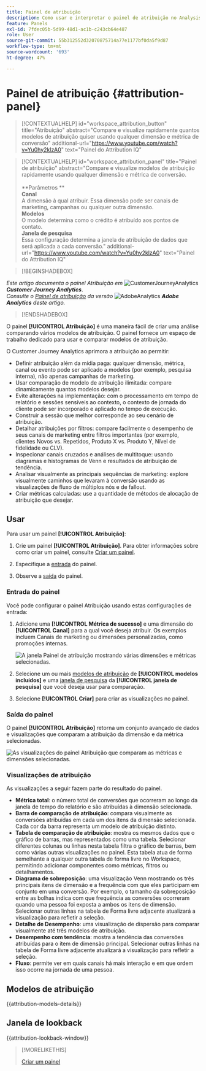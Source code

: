 ```yaml
---
title: Painel de atribuição
description: Como usar e interpretar o painel de atribuição no Analysis Workspace.
feature: Panels
exl-id: 7fdec05b-5d99-48d1-ac1b-c243cb64e487
role: User
source-git-commit: 55b312552d32070875714a77e1177bf0da5f9d87
workflow-type: tm+mt
source-wordcount: '693'
ht-degree: 47%

---
```


# Painel de atribuição {#attribution-panel}

<!-- markdownlint-disable MD034 -->

>[!CONTEXTUALHELP]
>id="workspace_attribution_button"
>title="Atribuição"
>abstract="Compare e visualize rapidamente quantos modelos de atribuição quiser usando qualquer dimensão e métrica de conversão"
>additional-url="https://www.youtube.com/watch?v=Yu0hy2klzA0" text="Painel do Attribution IQ"

>[!CONTEXTUALHELP]
>id="workspace_attribution_panel"
>title="Painel de atribuição"
>abstract="Compare e visualize modelos de atribuição rapidamente usando qualquer dimensão e métrica de conversão.<br/><br/>**Parâmetros **<br/>**Canal**<br/> A dimensão à qual atribuir. Essa dimensão pode ser canais de marketing, campanhas ou qualquer outra dimensão.<br/>**Modelos**<br/> O modelo determina como o crédito é atribuído aos pontos de contato.<br/>**Janela de pesquisa**<br/> Essa configuração determina a janela de atribuição de dados que será aplicada a cada conversão."
>additional-url="https://www.youtube.com/watch?v=Yu0hy2klzA0" text="Painel do Attribution IQ"

<!-- markdownlint-enable MD034 -->

>[!BEGINSHADEBOX]

_Este artigo documenta o painel Atribuição em_ ![CustomerJourneyAnalytics](/help/assets/icons/CustomerJourneyAnalytics.svg) _**Customer Journey Analytics**_.<br/>_Consulte o [Painel de atribuição](https://experienceleague.adobe.com/en/docs/analytics/analyze/analysis-workspace/panels/attribution) da versão_ ![AdobeAnalytics](/help/assets/icons/AdobeAnalytics.svg) _**Adobe Analytics** deste artigo._

>[!ENDSHADEBOX]

O painel **[!UICONTROL Atribuição]** é uma maneira fácil de criar uma análise comparando vários modelos de atribuição. O painel fornece um espaço de trabalho dedicado para usar e comparar modelos de atribuição.

O Customer Journey Analytics aprimora a atribuição ao permitir:

* Definir atribuição além da mídia paga: qualquer dimensão, métrica, canal ou evento pode ser aplicado a modelos (por exemplo, pesquisa interna), não apenas campanhas de marketing.
* Usar comparação de modelo de atribuição ilimitada: compare dinamicamente quantos modelos desejar.
* Evite alterações na implementação: com o processamento em tempo de relatório e sessões sensíveis ao contexto, o contexto de jornada do cliente pode ser incorporado e aplicado no tempo de execução.
* Construir a sessão que melhor corresponde ao seu cenário de atribuição.
* Detalhar atribuições por filtros: compare facilmente o desempenho de seus canais de marketing entre filtros importantes (por exemplo, clientes Novos vs. Repetidos, Produto X vs. Produto Y, Nível de fidelidade ou CLV).
* Inspecionar canais cruzados e análises de multitoque: usando diagramas e histogramas de Venn e resultados de atribuição de tendência.
* Analisar visualmente as principais sequências de marketing: explore visualmente caminhos que levaram à conversão usando as visualizações de fluxo de múltiplos nós e de fallout.
* Criar métricas calculadas: use a quantidade de métodos de alocação de atribuição que desejar.

## Usar

Para usar um painel **[!UICONTROL Atribuição]**:

1. Crie um painel **[!UICONTROL Atribuição]**. Para obter informações sobre como criar um painel, consulte [Criar um painel](panels.md#create-a-panel).

1. Especifique a [entrada](#panel-input) do painel.

1. Observe a [saída](#panel-output) do painel.

### Entrada do painel

Você pode configurar o painel Atribuição usando estas configurações de entrada:

1. Adicione uma **[!UICONTROL Métrica de sucesso]** e uma dimensão do **[!UICONTROL Canal]** para a qual você deseja atribuir. Os exemplos incluem Canais de marketing ou dimensões personalizadas, como promoções internas.

   ![A janela Painel de atribuição mostrando várias dimensões e métricas selecionadas.](assets/attribution-panel.png)

1. Selecione um ou mais [modelos de atribuição](#attribution-models) de **[!UICONTROL modelos incluídos]** e uma [janela de pesquisa](#lookback-window) da **[!UICONTROL janela de pesquisa]** que você deseja usar para comparação.

1. Selecione **[!UICONTROL Criar]** para criar as visualizações no painel.

### Saída do painel

O painel **[!UICONTROL Atribuição]** retorna um conjunto avançado de dados e visualizações que comparam a atribuição da dimensão e da métrica selecionadas.

![As visualizações do painel Atribuição que comparam as métricas e dimensões selecionadas.](assets/attr_panel_vizs.png)

### Visualizações de atribuição

As visualizações a seguir fazem parte do resultado do painel.

* **Métrica total**: o número total de conversões que ocorreram ao longo da janela de tempo do relatório e são atribuídas à dimensão selecionada.
* **Barra de comparação de atribuição**: compara visualmente as conversões atribuídas em cada um dos itens da dimensão selecionada. Cada cor da barra representa um modelo de atribuição distinto.
* **Tabela de comparação de atribuição**: mostra os mesmos dados que o gráfico de barras, mas representados como uma tabela. Selecionar diferentes colunas ou linhas nesta tabela filtra o gráfico de barras, bem como várias outras visualizações no painel. Esta tabela atua de forma semelhante a qualquer outra tabela de forma livre no Workspace, permitindo adicionar componentes como métricas, filtros ou detalhamentos.
* **Diagrama de sobreposição**: uma visualização Venn mostrando os três principais itens de dimensão e a frequência com que eles participam em conjunto em uma conversão. Por exemplo, o tamanho da sobreposição entre as bolhas indica com que frequência as conversões ocorreram quando uma pessoa foi exposta a ambos os itens de dimensão. Selecionar outras linhas na tabela de Forma livre adjacente atualizará a visualização para refletir a seleção.
* **Detalhe de Desempenho**: uma visualização de dispersão para comparar visualmente até três modelos de atribuição.
* **Desempenho com tendência**: mostra a tendência das conversões atribuídas para o item de dimensão principal. Selecionar outras linhas na tabela de Forma livre adjacente atualizará a visualização para refletir a seleção.
* **Fluxo**: permite ver em quais canais há mais interação e em que ordem isso ocorre na jornada de uma pessoa.

## Modelos de atribuição

{{attribution-models-details}}

## Janela de lookback

{{attribution-lookback-window}}

>[!MORELIKETHIS]
>
> [Criar um painel](/help/analysis-workspace/c-panels/panels.md#create-a-panel)
>
